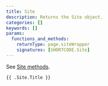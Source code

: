 ```yaml
---
title: Site
description: Returns the Site object.
categories: []
keywords: []
params:
  functions_and_methods:
    returnType: page.siteWrapper
    signatures: [SHORTCODE.Site]
---
```


See [Site methods][].

[Site methods]: /docs/reference/methods/site/

```go-html-template
{{ .Site.Title }}
```
